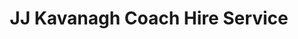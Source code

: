 ---
title: "JJ Kavanagh Coach Hire Service"
address: "Main Street, Urlingford, Co. Kilkenny"
tel: "+353 (0)56 883 1106"
county: "Kilkenny"
category: "Coach Hire"
type: "Content"
lat: "52.717899322509766"
lng: "-7.59987211227417"
---